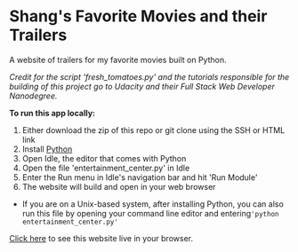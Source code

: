 # Shang's Favorite Movies and their Trailers
A website of trailers for my favorite movies built on Python.

*Credit for the script 'fresh_tomatoes.py' and the tutorials responsible for the building of this project go to Udacity and their Full Stack Web Developer Nanodegree.*

**To run this app locally:**
1. Either download the zip of this repo or git clone using the SSH or HTML link
2. Install [Python](https://www.python.org/)
3. Open Idle, the editor that comes with Python
4. Open the file 'entertainment_center.py' in Idle
5. Enter the Run menu in Idle's navigation bar and hit 'Run Module'
6. The website will build and open in your web browser
* If you are on a Unix-based system, after installing Python, you can also run this file by opening your command line editor and entering` 'python entertainment_center.py' `

[Click here](http://nishadprinja.github.io/shangs_movie_trailers/)  to see this website live in your browser.